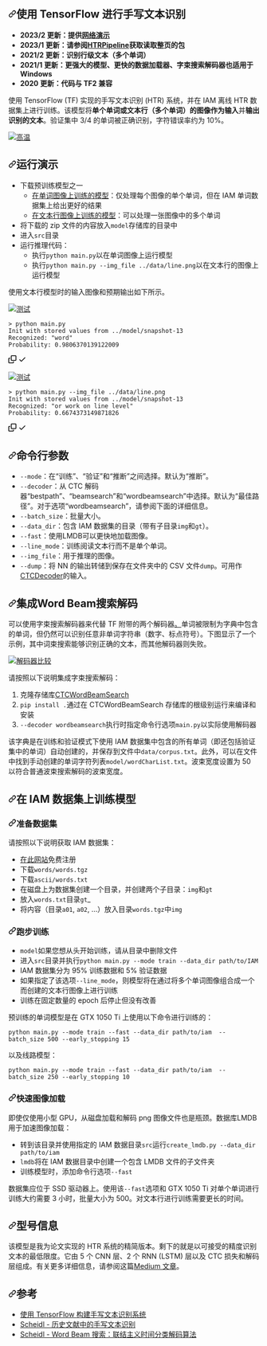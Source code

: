 <div class="Box-sc-g0xbh4-0 bJMeLZ js-snippet-clipboard-copy-unpositioned" data-hpc="true"><article class="markdown-body entry-content container-lg" itemprop="text"><h1 tabindex="-1" dir="auto"><a id="user-content-handwritten-text-recognition-with-tensorflow" class="anchor" aria-hidden="true" tabindex="-1" href="#handwritten-text-recognition-with-tensorflow"><svg class="octicon octicon-link" viewBox="0 0 16 16" version="1.1" width="16" height="16" aria-hidden="true"><path d="m7.775 3.275 1.25-1.25a3.5 3.5 0 1 1 4.95 4.95l-2.5 2.5a3.5 3.5 0 0 1-4.95 0 .751.751 0 0 1 .018-1.042.751.751 0 0 1 1.042-.018 1.998 1.998 0 0 0 2.83 0l2.5-2.5a2.002 2.002 0 0 0-2.83-2.83l-1.25 1.25a.751.751 0 0 1-1.042-.018.751.751 0 0 1-.018-1.042Zm-4.69 9.64a1.998 1.998 0 0 0 2.83 0l1.25-1.25a.751.751 0 0 1 1.042.018.751.751 0 0 1 .018 1.042l-1.25 1.25a3.5 3.5 0 1 1-4.95-4.95l2.5-2.5a3.5 3.5 0 0 1 4.95 0 .751.751 0 0 1-.018 1.042.751.751 0 0 1-1.042.018 1.998 1.998 0 0 0-2.83 0l-2.5 2.5a1.998 1.998 0 0 0 0 2.83Z"></path></svg></a><font style="vertical-align: inherit;"><font style="vertical-align: inherit;">使用 TensorFlow 进行手写文本识别</font></font></h1>
<ul dir="auto">
<li><strong><font style="vertical-align: inherit;"><font style="vertical-align: inherit;">2023/2 更新：</font><font style="vertical-align: inherit;">提供</font></font><a href="https://githubharald.github.io/text_reader.html" rel="nofollow"><font style="vertical-align: inherit;"><font style="vertical-align: inherit;">网络演示</font></font></a><font style="vertical-align: inherit;"></font></strong></li>
<li><strong><font style="vertical-align: inherit;"><font style="vertical-align: inherit;">2023/1 更新：请参阅</font></font><a href="https://github.com/githubharald/HTRPipeline"><font style="vertical-align: inherit;"><font style="vertical-align: inherit;">HTRPipeline</font></font></a><font style="vertical-align: inherit;"><font style="vertical-align: inherit;">获取读取整页的包</font></font></strong></li>
<li><strong><font style="vertical-align: inherit;"><font style="vertical-align: inherit;">2021/2 更新：识别行级文本（多个单词）</font></font></strong></li>
<li><strong><font style="vertical-align: inherit;"><font style="vertical-align: inherit;">2021/1 更新：更强大的模型、更快的数据加载器、字束搜索解码器也适用于 Windows</font></font></strong></li>
<li><strong><font style="vertical-align: inherit;"><font style="vertical-align: inherit;">2020 更新：代码与 TF2 兼容</font></font></strong></li>
</ul>
<p dir="auto"><font style="vertical-align: inherit;"><font style="vertical-align: inherit;">使用 TensorFlow (TF) 实现的手写文本识别 (HTR) 系统，并在 IAM 离线 HTR 数据集上进行训练。</font><font style="vertical-align: inherit;">该模型将</font></font><strong><font style="vertical-align: inherit;"><font style="vertical-align: inherit;">单个单词或文本行（多个单词）的图像作为输入</font></font></strong><font style="vertical-align: inherit;"><font style="vertical-align: inherit;">并</font></font><strong><font style="vertical-align: inherit;"><font style="vertical-align: inherit;">输出识别的文本</font></font></strong><font style="vertical-align: inherit;"><font style="vertical-align: inherit;">。</font><font style="vertical-align: inherit;">验证集中 3/4 的单词被正确识别，字符错误率约为 10%。</font></font></p>
<p dir="auto"><a target="_blank" rel="noopener noreferrer" href="https://github.com/githubharald/SimpleHTR/blob/master/doc/htr.png"><img src="https://github.com/githubharald/SimpleHTR/raw/master/doc/htr.png" alt="高温" style="max-width: 100%;"></a></p>
<h2 tabindex="-1" dir="auto"><a id="user-content-run-demo" class="anchor" aria-hidden="true" tabindex="-1" href="#run-demo"><svg class="octicon octicon-link" viewBox="0 0 16 16" version="1.1" width="16" height="16" aria-hidden="true"><path d="m7.775 3.275 1.25-1.25a3.5 3.5 0 1 1 4.95 4.95l-2.5 2.5a3.5 3.5 0 0 1-4.95 0 .751.751 0 0 1 .018-1.042.751.751 0 0 1 1.042-.018 1.998 1.998 0 0 0 2.83 0l2.5-2.5a2.002 2.002 0 0 0-2.83-2.83l-1.25 1.25a.751.751 0 0 1-1.042-.018.751.751 0 0 1-.018-1.042Zm-4.69 9.64a1.998 1.998 0 0 0 2.83 0l1.25-1.25a.751.751 0 0 1 1.042.018.751.751 0 0 1 .018 1.042l-1.25 1.25a3.5 3.5 0 1 1-4.95-4.95l2.5-2.5a3.5 3.5 0 0 1 4.95 0 .751.751 0 0 1-.018 1.042.751.751 0 0 1-1.042.018 1.998 1.998 0 0 0-2.83 0l-2.5 2.5a1.998 1.998 0 0 0 0 2.83Z"></path></svg></a><font style="vertical-align: inherit;"><font style="vertical-align: inherit;">运行演示</font></font></h2>
<ul dir="auto">
<li><font style="vertical-align: inherit;"><font style="vertical-align: inherit;">下载预训练模型之一
</font></font><ul dir="auto">
<li><a href="https://www.dropbox.com/s/mya8hw6jyzqm0a3/word-model.zip?dl=1" rel="nofollow"><font style="vertical-align: inherit;"><font style="vertical-align: inherit;">在单词图像上训练的模型</font></font></a><font style="vertical-align: inherit;"><font style="vertical-align: inherit;">：仅处理每个图像的单个单词，但在 IAM 单词数据集上给出更好的结果</font></font></li>
<li><a href="https://www.dropbox.com/s/7xwkcilho10rthn/line-model.zip?dl=1" rel="nofollow"><font style="vertical-align: inherit;"><font style="vertical-align: inherit;">在文本行图像上训练的模型</font></font></a><font style="vertical-align: inherit;"><font style="vertical-align: inherit;">：可以处理一张图像中的多个单词</font></font></li>
</ul>
</li>
<li><font style="vertical-align: inherit;"><font style="vertical-align: inherit;">将下载的 zip 文件的内容放入</font></font><code>model</code><font style="vertical-align: inherit;"><font style="vertical-align: inherit;">存储库的目录中</font></font></li>
<li><font style="vertical-align: inherit;"><font style="vertical-align: inherit;">进入</font></font><code>src</code><font style="vertical-align: inherit;"><font style="vertical-align: inherit;">目录</font></font></li>
<li><font style="vertical-align: inherit;"><font style="vertical-align: inherit;">运行推理代码：
</font></font><ul dir="auto">
<li><font style="vertical-align: inherit;"><font style="vertical-align: inherit;">执行</font></font><code>python main.py</code><font style="vertical-align: inherit;"><font style="vertical-align: inherit;">以在单词图像上运行模型</font></font></li>
<li><font style="vertical-align: inherit;"><font style="vertical-align: inherit;">执行</font></font><code>python main.py --img_file ../data/line.png</code><font style="vertical-align: inherit;"><font style="vertical-align: inherit;">以在文本行的图像上运行模型</font></font></li>
</ul>
</li>
</ul>
<p dir="auto"><font style="vertical-align: inherit;"><font style="vertical-align: inherit;">使用文本行模型时的输入图像和预期输出如下所示。</font></font></p>
<p dir="auto"><a target="_blank" rel="noopener noreferrer" href="https://github.com/githubharald/SimpleHTR/blob/master/data/word.png"><img src="https://github.com/githubharald/SimpleHTR/raw/master/data/word.png" alt="测试" style="max-width: 100%;"></a></p>
<div class="snippet-clipboard-content notranslate position-relative overflow-auto"><pre class="notranslate"><code>&gt; python main.py
Init with stored values from ../model/snapshot-13
Recognized: "word"
Probability: 0.9806370139122009
</code></pre><div class="zeroclipboard-container">
    <clipboard-copy aria-label="Copy" class="ClipboardButton btn btn-invisible js-clipboard-copy m-2 p-0 tooltipped-no-delay d-flex flex-justify-center flex-items-center" data-copy-feedback="Copied!" data-tooltip-direction="w" value="> python main.py
Init with stored values from ../model/snapshot-13
Recognized: &quot;word&quot;
Probability: 0.9806370139122009" tabindex="0" role="button">
      <svg aria-hidden="true" height="16" viewBox="0 0 16 16" version="1.1" width="16" data-view-component="true" class="octicon octicon-copy js-clipboard-copy-icon">
    <path d="M0 6.75C0 5.784.784 5 1.75 5h1.5a.75.75 0 0 1 0 1.5h-1.5a.25.25 0 0 0-.25.25v7.5c0 .138.112.25.25.25h7.5a.25.25 0 0 0 .25-.25v-1.5a.75.75 0 0 1 1.5 0v1.5A1.75 1.75 0 0 1 9.25 16h-7.5A1.75 1.75 0 0 1 0 14.25Z"></path><path d="M5 1.75C5 .784 5.784 0 6.75 0h7.5C15.216 0 16 .784 16 1.75v7.5A1.75 1.75 0 0 1 14.25 11h-7.5A1.75 1.75 0 0 1 5 9.25Zm1.75-.25a.25.25 0 0 0-.25.25v7.5c0 .138.112.25.25.25h7.5a.25.25 0 0 0 .25-.25v-7.5a.25.25 0 0 0-.25-.25Z"></path>
</svg>
      <svg aria-hidden="true" height="16" viewBox="0 0 16 16" version="1.1" width="16" data-view-component="true" class="octicon octicon-check js-clipboard-check-icon color-fg-success d-none">
    <path d="M13.78 4.22a.75.75 0 0 1 0 1.06l-7.25 7.25a.75.75 0 0 1-1.06 0L2.22 9.28a.751.751 0 0 1 .018-1.042.751.751 0 0 1 1.042-.018L6 10.94l6.72-6.72a.75.75 0 0 1 1.06 0Z"></path>
</svg>
    </clipboard-copy>
  </div></div>
<p dir="auto"><a target="_blank" rel="noopener noreferrer" href="https://github.com/githubharald/SimpleHTR/blob/master/data/line.png"><img src="https://github.com/githubharald/SimpleHTR/raw/master/data/line.png" alt="测试" style="max-width: 100%;"></a></p>
<div class="snippet-clipboard-content notranslate position-relative overflow-auto"><pre class="notranslate"><code>&gt; python main.py --img_file ../data/line.png
Init with stored values from ../model/snapshot-13
Recognized: "or work on line level"
Probability: 0.6674373149871826
</code></pre><div class="zeroclipboard-container">
    <clipboard-copy aria-label="Copy" class="ClipboardButton btn btn-invisible js-clipboard-copy m-2 p-0 tooltipped-no-delay d-flex flex-justify-center flex-items-center" data-copy-feedback="Copied!" data-tooltip-direction="w" value="> python main.py --img_file ../data/line.png
Init with stored values from ../model/snapshot-13
Recognized: &quot;or work on line level&quot;
Probability: 0.6674373149871826" tabindex="0" role="button">
      <svg aria-hidden="true" height="16" viewBox="0 0 16 16" version="1.1" width="16" data-view-component="true" class="octicon octicon-copy js-clipboard-copy-icon">
    <path d="M0 6.75C0 5.784.784 5 1.75 5h1.5a.75.75 0 0 1 0 1.5h-1.5a.25.25 0 0 0-.25.25v7.5c0 .138.112.25.25.25h7.5a.25.25 0 0 0 .25-.25v-1.5a.75.75 0 0 1 1.5 0v1.5A1.75 1.75 0 0 1 9.25 16h-7.5A1.75 1.75 0 0 1 0 14.25Z"></path><path d="M5 1.75C5 .784 5.784 0 6.75 0h7.5C15.216 0 16 .784 16 1.75v7.5A1.75 1.75 0 0 1 14.25 11h-7.5A1.75 1.75 0 0 1 5 9.25Zm1.75-.25a.25.25 0 0 0-.25.25v7.5c0 .138.112.25.25.25h7.5a.25.25 0 0 0 .25-.25v-7.5a.25.25 0 0 0-.25-.25Z"></path>
</svg>
      <svg aria-hidden="true" height="16" viewBox="0 0 16 16" version="1.1" width="16" data-view-component="true" class="octicon octicon-check js-clipboard-check-icon color-fg-success d-none">
    <path d="M13.78 4.22a.75.75 0 0 1 0 1.06l-7.25 7.25a.75.75 0 0 1-1.06 0L2.22 9.28a.751.751 0 0 1 .018-1.042.751.751 0 0 1 1.042-.018L6 10.94l6.72-6.72a.75.75 0 0 1 1.06 0Z"></path>
</svg>
    </clipboard-copy>
  </div></div>
<h2 tabindex="-1" dir="auto"><a id="user-content-command-line-arguments" class="anchor" aria-hidden="true" tabindex="-1" href="#command-line-arguments"><svg class="octicon octicon-link" viewBox="0 0 16 16" version="1.1" width="16" height="16" aria-hidden="true"><path d="m7.775 3.275 1.25-1.25a3.5 3.5 0 1 1 4.95 4.95l-2.5 2.5a3.5 3.5 0 0 1-4.95 0 .751.751 0 0 1 .018-1.042.751.751 0 0 1 1.042-.018 1.998 1.998 0 0 0 2.83 0l2.5-2.5a2.002 2.002 0 0 0-2.83-2.83l-1.25 1.25a.751.751 0 0 1-1.042-.018.751.751 0 0 1-.018-1.042Zm-4.69 9.64a1.998 1.998 0 0 0 2.83 0l1.25-1.25a.751.751 0 0 1 1.042.018.751.751 0 0 1 .018 1.042l-1.25 1.25a3.5 3.5 0 1 1-4.95-4.95l2.5-2.5a3.5 3.5 0 0 1 4.95 0 .751.751 0 0 1-.018 1.042.751.751 0 0 1-1.042.018 1.998 1.998 0 0 0-2.83 0l-2.5 2.5a1.998 1.998 0 0 0 0 2.83Z"></path></svg></a><font style="vertical-align: inherit;"><font style="vertical-align: inherit;">命令行参数</font></font></h2>
<ul dir="auto">
<li><code>--mode</code><font style="vertical-align: inherit;"><font style="vertical-align: inherit;">：在“训练”、“验证”和“推断”之间选择。</font><font style="vertical-align: inherit;">默认为“推断”。</font></font></li>
<li><code>--decoder</code><font style="vertical-align: inherit;"><font style="vertical-align: inherit;">：从 CTC 解码器“bestpath”、“beamsearch”和“wordbeamsearch”中选择。</font><font style="vertical-align: inherit;">默认为“最佳路径”。</font><font style="vertical-align: inherit;">对于选项“wordbeamsearch”，请参阅下面的详细信息。</font></font></li>
<li><code>--batch_size</code><font style="vertical-align: inherit;"><font style="vertical-align: inherit;">：批量大小。</font></font></li>
<li><code>--data_dir</code><font style="vertical-align: inherit;"><font style="vertical-align: inherit;">：包含 IAM 数据集的目录（带有子目录</font></font><code>img</code><font style="vertical-align: inherit;"><font style="vertical-align: inherit;">和</font></font><code>gt</code><font style="vertical-align: inherit;"><font style="vertical-align: inherit;">）。</font></font></li>
<li><code>--fast</code><font style="vertical-align: inherit;"><font style="vertical-align: inherit;">：使用LMDB可以更快地加载图像。</font></font></li>
<li><code>--line_mode</code><font style="vertical-align: inherit;"><font style="vertical-align: inherit;">：训练阅读文本行而不是单个单词。</font></font></li>
<li><code>--img_file</code><font style="vertical-align: inherit;"><font style="vertical-align: inherit;">：用于推理的图像。</font></font></li>
<li><code>--dump</code><font style="vertical-align: inherit;"><font style="vertical-align: inherit;">：将 NN 的输出转储到保存在文件夹中的 CSV 文件</font></font><code>dump</code><font style="vertical-align: inherit;"><font style="vertical-align: inherit;">。</font><font style="vertical-align: inherit;">可用作</font></font><a href="https://github.com/githubharald/CTCDecoder"><font style="vertical-align: inherit;"><font style="vertical-align: inherit;">CTCDecoder</font></font></a><font style="vertical-align: inherit;"><font style="vertical-align: inherit;">的输入。</font></font></li>
</ul>
<h2 tabindex="-1" dir="auto"><a id="user-content-integrate-word-beam-search-decoding" class="anchor" aria-hidden="true" tabindex="-1" href="#integrate-word-beam-search-decoding"><svg class="octicon octicon-link" viewBox="0 0 16 16" version="1.1" width="16" height="16" aria-hidden="true"><path d="m7.775 3.275 1.25-1.25a3.5 3.5 0 1 1 4.95 4.95l-2.5 2.5a3.5 3.5 0 0 1-4.95 0 .751.751 0 0 1 .018-1.042.751.751 0 0 1 1.042-.018 1.998 1.998 0 0 0 2.83 0l2.5-2.5a2.002 2.002 0 0 0-2.83-2.83l-1.25 1.25a.751.751 0 0 1-1.042-.018.751.751 0 0 1-.018-1.042Zm-4.69 9.64a1.998 1.998 0 0 0 2.83 0l1.25-1.25a.751.751 0 0 1 1.042.018.751.751 0 0 1 .018 1.042l-1.25 1.25a3.5 3.5 0 1 1-4.95-4.95l2.5-2.5a3.5 3.5 0 0 1 4.95 0 .751.751 0 0 1-.018 1.042.751.751 0 0 1-1.042.018 1.998 1.998 0 0 0-2.83 0l-2.5 2.5a1.998 1.998 0 0 0 0 2.83Z"></path></svg></a><font style="vertical-align: inherit;"><font style="vertical-align: inherit;">集成Word Beam搜索解码</font></font></h2>
<p dir="auto"><font style="vertical-align: inherit;"><font style="vertical-align: inherit;">可以使用字束搜索解码器来代替 TF 附带的两个解码</font><font style="vertical-align: inherit;">器</font></font><a href="https://repositum.tuwien.ac.at/obvutwoa/download/pdf/2774578" rel="nofollow"><font style="vertical-align: inherit;"><font style="vertical-align: inherit;">。</font></font></a><font style="vertical-align: inherit;"><font style="vertical-align: inherit;">单词被限制为字典中包含的单词，但仍然可以识别任意非单词字符串（数字、标点符号）。</font><font style="vertical-align: inherit;">下图显示了一个示例，其中词束搜索能够识别正确的文本，而其他解码器则失败。</font></font></p>
<p dir="auto"><a target="_blank" rel="noopener noreferrer" href="/githubharald/SimpleHTR/blob/master/doc/decoder_comparison.png"><img src="/githubharald/SimpleHTR/raw/master/doc/decoder_comparison.png" alt="解码器比较" style="max-width: 100%;"></a></p>
<p dir="auto"><font style="vertical-align: inherit;"><font style="vertical-align: inherit;">请按照以下说明集成字束搜索解码：</font></font></p>
<ol dir="auto">
<li><font style="vertical-align: inherit;"><font style="vertical-align: inherit;">克隆存储库</font></font><a href="https://github.com/githubharald/CTCWordBeamSearch"><font style="vertical-align: inherit;"><font style="vertical-align: inherit;">CTCWordBeamSearch</font></font></a></li>
<li><font style="vertical-align: inherit;"></font><code>pip install .</code><font style="vertical-align: inherit;"><font style="vertical-align: inherit;">通过在 CTCWordBeamSearch 存储库的根级别</font><font style="vertical-align: inherit;">运行来编译和安装</font></font></li>
<li><font style="vertical-align: inherit;"></font><code>--decoder wordbeamsearch</code><font style="vertical-align: inherit;"><font style="vertical-align: inherit;">执行时</font><font style="vertical-align: inherit;">指定命令行选项</font></font><code>main.py</code><font style="vertical-align: inherit;"><font style="vertical-align: inherit;">以实际使用解码器</font></font></li>
</ol>
<p dir="auto"><font style="vertical-align: inherit;"><font style="vertical-align: inherit;">该字典是在训练和验证模式下使用 IAM 数据集中包含的所有单词（即还包括验证集中的单词）自动创建的，并保存到文件中</font></font><code>data/corpus.txt</code><font style="vertical-align: inherit;"><font style="vertical-align: inherit;">。</font><font style="vertical-align: inherit;">此外，可以在文件中找到手动创建的单词字符列表</font></font><code>model/wordCharList.txt</code><font style="vertical-align: inherit;"><font style="vertical-align: inherit;">。</font><font style="vertical-align: inherit;">波束宽度设置为 50 以符合普通波束搜索解码的波束宽度。</font></font></p>
<h2 tabindex="-1" dir="auto"><a id="user-content-train-model-on-iam-dataset" class="anchor" aria-hidden="true" tabindex="-1" href="#train-model-on-iam-dataset"><svg class="octicon octicon-link" viewBox="0 0 16 16" version="1.1" width="16" height="16" aria-hidden="true"><path d="m7.775 3.275 1.25-1.25a3.5 3.5 0 1 1 4.95 4.95l-2.5 2.5a3.5 3.5 0 0 1-4.95 0 .751.751 0 0 1 .018-1.042.751.751 0 0 1 1.042-.018 1.998 1.998 0 0 0 2.83 0l2.5-2.5a2.002 2.002 0 0 0-2.83-2.83l-1.25 1.25a.751.751 0 0 1-1.042-.018.751.751 0 0 1-.018-1.042Zm-4.69 9.64a1.998 1.998 0 0 0 2.83 0l1.25-1.25a.751.751 0 0 1 1.042.018.751.751 0 0 1 .018 1.042l-1.25 1.25a3.5 3.5 0 1 1-4.95-4.95l2.5-2.5a3.5 3.5 0 0 1 4.95 0 .751.751 0 0 1-.018 1.042.751.751 0 0 1-1.042.018 1.998 1.998 0 0 0-2.83 0l-2.5 2.5a1.998 1.998 0 0 0 0 2.83Z"></path></svg></a><font style="vertical-align: inherit;"><font style="vertical-align: inherit;">在 IAM 数据集上训练模型</font></font></h2>
<h3 tabindex="-1" dir="auto"><a id="user-content-prepare-dataset" class="anchor" aria-hidden="true" tabindex="-1" href="#prepare-dataset"><svg class="octicon octicon-link" viewBox="0 0 16 16" version="1.1" width="16" height="16" aria-hidden="true"><path d="m7.775 3.275 1.25-1.25a3.5 3.5 0 1 1 4.95 4.95l-2.5 2.5a3.5 3.5 0 0 1-4.95 0 .751.751 0 0 1 .018-1.042.751.751 0 0 1 1.042-.018 1.998 1.998 0 0 0 2.83 0l2.5-2.5a2.002 2.002 0 0 0-2.83-2.83l-1.25 1.25a.751.751 0 0 1-1.042-.018.751.751 0 0 1-.018-1.042Zm-4.69 9.64a1.998 1.998 0 0 0 2.83 0l1.25-1.25a.751.751 0 0 1 1.042.018.751.751 0 0 1 .018 1.042l-1.25 1.25a3.5 3.5 0 1 1-4.95-4.95l2.5-2.5a3.5 3.5 0 0 1 4.95 0 .751.751 0 0 1-.018 1.042.751.751 0 0 1-1.042.018 1.998 1.998 0 0 0-2.83 0l-2.5 2.5a1.998 1.998 0 0 0 0 2.83Z"></path></svg></a><font style="vertical-align: inherit;"><font style="vertical-align: inherit;">准备数据集</font></font></h3>
<p dir="auto"><font style="vertical-align: inherit;"><font style="vertical-align: inherit;">请按照以下说明获取 IAM 数据集：</font></font></p>
<ul dir="auto">
<li><font style="vertical-align: inherit;"><a href="http://www.fki.inf.unibe.ch/databases/iam-handwriting-database" rel="nofollow"><font style="vertical-align: inherit;">在此网站</font></a><font style="vertical-align: inherit;">免费注册</font></font><a href="http://www.fki.inf.unibe.ch/databases/iam-handwriting-database" rel="nofollow"><font style="vertical-align: inherit;"></font></a></li>
<li><font style="vertical-align: inherit;"><font style="vertical-align: inherit;">下载</font></font><code>words/words.tgz</code></li>
<li><font style="vertical-align: inherit;"><font style="vertical-align: inherit;">下载</font></font><code>ascii/words.txt</code></li>
<li><font style="vertical-align: inherit;"><font style="vertical-align: inherit;">在磁盘上为数据集创建一个目录，并创建两个子目录：</font></font><code>img</code><font style="vertical-align: inherit;"><font style="vertical-align: inherit;">和</font></font><code>gt</code></li>
<li><font style="vertical-align: inherit;"><font style="vertical-align: inherit;">放入</font></font><code>words.txt</code><font style="vertical-align: inherit;"><font style="vertical-align: inherit;">目录</font></font><code>gt</code><font style="vertical-align: inherit;"><font style="vertical-align: inherit;">_</font></font></li>
<li><font style="vertical-align: inherit;"><font style="vertical-align: inherit;">将内容（目录</font></font><code>a01</code><font style="vertical-align: inherit;"><font style="vertical-align: inherit;">, </font></font><code>a02</code><font style="vertical-align: inherit;"><font style="vertical-align: inherit;">, ...）放入</font><font style="vertical-align: inherit;">目录</font></font><code>words.tgz</code><font style="vertical-align: inherit;"><font style="vertical-align: inherit;">中</font></font><code>img</code><font style="vertical-align: inherit;"></font></li>
</ul>
<h3 tabindex="-1" dir="auto"><a id="user-content-run-training" class="anchor" aria-hidden="true" tabindex="-1" href="#run-training"><svg class="octicon octicon-link" viewBox="0 0 16 16" version="1.1" width="16" height="16" aria-hidden="true"><path d="m7.775 3.275 1.25-1.25a3.5 3.5 0 1 1 4.95 4.95l-2.5 2.5a3.5 3.5 0 0 1-4.95 0 .751.751 0 0 1 .018-1.042.751.751 0 0 1 1.042-.018 1.998 1.998 0 0 0 2.83 0l2.5-2.5a2.002 2.002 0 0 0-2.83-2.83l-1.25 1.25a.751.751 0 0 1-1.042-.018.751.751 0 0 1-.018-1.042Zm-4.69 9.64a1.998 1.998 0 0 0 2.83 0l1.25-1.25a.751.751 0 0 1 1.042.018.751.751 0 0 1 .018 1.042l-1.25 1.25a3.5 3.5 0 1 1-4.95-4.95l2.5-2.5a3.5 3.5 0 0 1 4.95 0 .751.751 0 0 1-.018 1.042.751.751 0 0 1-1.042.018 1.998 1.998 0 0 0-2.83 0l-2.5 2.5a1.998 1.998 0 0 0 0 2.83Z"></path></svg></a><font style="vertical-align: inherit;"><font style="vertical-align: inherit;">跑步训练</font></font></h3>
<ul dir="auto">
<li><font style="vertical-align: inherit;"></font><code>model</code><font style="vertical-align: inherit;"><font style="vertical-align: inherit;">如果您想从头开始训练，</font><font style="vertical-align: inherit;">请从目录中删除文件</font></font></li>
<li><font style="vertical-align: inherit;"><font style="vertical-align: inherit;">进入</font></font><code>src</code><font style="vertical-align: inherit;"><font style="vertical-align: inherit;">目录并执行</font></font><code>python main.py --mode train --data_dir path/to/IAM</code></li>
<li><font style="vertical-align: inherit;"><font style="vertical-align: inherit;">IAM 数据集分为 95% 训练数据和 5% 验证数据</font></font></li>
<li><font style="vertical-align: inherit;"><font style="vertical-align: inherit;">如果指定了该选项</font></font><code>--line_mode</code><font style="vertical-align: inherit;"><font style="vertical-align: inherit;">，则模型将在通过将多个单词图像组合成一个而创建的文本行图像上进行训练</font></font></li>
<li><font style="vertical-align: inherit;"><font style="vertical-align: inherit;">训练在固定数量的 epoch 后停止但没有改善</font></font></li>
</ul>
<p dir="auto"><font style="vertical-align: inherit;"><font style="vertical-align: inherit;">预训练的单词模型是在 GTX 1050 Ti 上使用以下命令进行训练的：</font></font></p>
<div class="snippet-clipboard-content notranslate position-relative overflow-auto"><pre class="notranslate"><code>python main.py --mode train --fast --data_dir path/to/iam  --batch_size 500 --early_stopping 15
</code></pre><div class="zeroclipboard-container">
   
  </div></div>
<p dir="auto"><font style="vertical-align: inherit;"><font style="vertical-align: inherit;">以及线路模型：</font></font></p>
<div class="snippet-clipboard-content notranslate position-relative overflow-auto"><pre class="notranslate"><code>python main.py --mode train --fast --data_dir path/to/iam  --batch_size 250 --early_stopping 10
</code></pre><div class="zeroclipboard-container">
     
  </div></div>
<h3 tabindex="-1" dir="auto"><a id="user-content-fast-image-loading" class="anchor" aria-hidden="true" tabindex="-1" href="#fast-image-loading"><svg class="octicon octicon-link" viewBox="0 0 16 16" version="1.1" width="16" height="16" aria-hidden="true"><path d="m7.775 3.275 1.25-1.25a3.5 3.5 0 1 1 4.95 4.95l-2.5 2.5a3.5 3.5 0 0 1-4.95 0 .751.751 0 0 1 .018-1.042.751.751 0 0 1 1.042-.018 1.998 1.998 0 0 0 2.83 0l2.5-2.5a2.002 2.002 0 0 0-2.83-2.83l-1.25 1.25a.751.751 0 0 1-1.042-.018.751.751 0 0 1-.018-1.042Zm-4.69 9.64a1.998 1.998 0 0 0 2.83 0l1.25-1.25a.751.751 0 0 1 1.042.018.751.751 0 0 1 .018 1.042l-1.25 1.25a3.5 3.5 0 1 1-4.95-4.95l2.5-2.5a3.5 3.5 0 0 1 4.95 0 .751.751 0 0 1-.018 1.042.751.751 0 0 1-1.042.018 1.998 1.998 0 0 0-2.83 0l-2.5 2.5a1.998 1.998 0 0 0 0 2.83Z"></path></svg></a><font style="vertical-align: inherit;"><font style="vertical-align: inherit;">快速图像加载</font></font></h3>
<p dir="auto"><font style="vertical-align: inherit;"><font style="vertical-align: inherit;">即使仅使用小型 GPU，从磁盘加载和解码 png 图像文件也是瓶颈。</font><font style="vertical-align: inherit;">数据库LMDB用于加速图像加载：</font></font></p>
<ul dir="auto">
<li><font style="vertical-align: inherit;"><font style="vertical-align: inherit;">转到该目录并</font><font style="vertical-align: inherit;">使用指定的 IAM 数据目录</font></font><code>src</code><font style="vertical-align: inherit;"><font style="vertical-align: inherit;">运行</font></font><code>create_lmdb.py --data_dir path/to/iam</code><font style="vertical-align: inherit;"></font></li>
<li><font style="vertical-align: inherit;"></font><code>lmdb</code><font style="vertical-align: inherit;"><font style="vertical-align: inherit;">将在 IAM 数据目录中创建</font><font style="vertical-align: inherit;">一个包含 LMDB 文件的子文件夹</font></font></li>
<li><font style="vertical-align: inherit;"><font style="vertical-align: inherit;">训练模型时，添加命令行选项</font></font><code>--fast</code></li>
</ul>
<p dir="auto"><font style="vertical-align: inherit;"><font style="vertical-align: inherit;">数据集应位于 SSD 驱动器上。</font><font style="vertical-align: inherit;">使用该</font></font><code>--fast</code><font style="vertical-align: inherit;"><font style="vertical-align: inherit;">选项和 GTX 1050 Ti 对单个单词进行训练大约需要 3 小时，批量大小为 500。对文本行进行训练需要更长的时间。</font></font></p>
<h2 tabindex="-1" dir="auto"><a id="user-content-information-about-model" class="anchor" aria-hidden="true" tabindex="-1" href="#information-about-model"><svg class="octicon octicon-link" viewBox="0 0 16 16" version="1.1" width="16" height="16" aria-hidden="true"><path d="m7.775 3.275 1.25-1.25a3.5 3.5 0 1 1 4.95 4.95l-2.5 2.5a3.5 3.5 0 0 1-4.95 0 .751.751 0 0 1 .018-1.042.751.751 0 0 1 1.042-.018 1.998 1.998 0 0 0 2.83 0l2.5-2.5a2.002 2.002 0 0 0-2.83-2.83l-1.25 1.25a.751.751 0 0 1-1.042-.018.751.751 0 0 1-.018-1.042Zm-4.69 9.64a1.998 1.998 0 0 0 2.83 0l1.25-1.25a.751.751 0 0 1 1.042.018.751.751 0 0 1 .018 1.042l-1.25 1.25a3.5 3.5 0 1 1-4.95-4.95l2.5-2.5a3.5 3.5 0 0 1 4.95 0 .751.751 0 0 1-.018 1.042.751.751 0 0 1-1.042.018 1.998 1.998 0 0 0-2.83 0l-2.5 2.5a1.998 1.998 0 0 0 0 2.83Z"></path></svg></a><font style="vertical-align: inherit;"><font style="vertical-align: inherit;">型号信息</font></font></h2>
<p dir="auto"><font style="vertical-align: inherit;"><font style="vertical-align: inherit;">该模型是我为论文实现的 HTR 系统的精简版本。</font><font style="vertical-align: inherit;">剩下的就是以可接受的精度识别文本的最低限度。</font><font style="vertical-align: inherit;">它由 5 个 CNN 层、2 个 RNN (LSTM) 层以及 CTC 损失和解码层组成。</font><font style="vertical-align: inherit;">有关更多详细信息，请参阅这篇</font></font><a href="https://towardsdatascience.com/2326a3487cd5" rel="nofollow"><font style="vertical-align: inherit;"><font style="vertical-align: inherit;">Medium 文章</font></font></a><font style="vertical-align: inherit;"><font style="vertical-align: inherit;">。</font></font></p>
<h2 tabindex="-1" dir="auto"><a id="user-content-references" class="anchor" aria-hidden="true" tabindex="-1" href="#references"><svg class="octicon octicon-link" viewBox="0 0 16 16" version="1.1" width="16" height="16" aria-hidden="true"><path d="m7.775 3.275 1.25-1.25a3.5 3.5 0 1 1 4.95 4.95l-2.5 2.5a3.5 3.5 0 0 1-4.95 0 .751.751 0 0 1 .018-1.042.751.751 0 0 1 1.042-.018 1.998 1.998 0 0 0 2.83 0l2.5-2.5a2.002 2.002 0 0 0-2.83-2.83l-1.25 1.25a.751.751 0 0 1-1.042-.018.751.751 0 0 1-.018-1.042Zm-4.69 9.64a1.998 1.998 0 0 0 2.83 0l1.25-1.25a.751.751 0 0 1 1.042.018.751.751 0 0 1 .018 1.042l-1.25 1.25a3.5 3.5 0 1 1-4.95-4.95l2.5-2.5a3.5 3.5 0 0 1 4.95 0 .751.751 0 0 1-.018 1.042.751.751 0 0 1-1.042.018 1.998 1.998 0 0 0-2.83 0l-2.5 2.5a1.998 1.998 0 0 0 0 2.83Z"></path></svg></a><font style="vertical-align: inherit;"><font style="vertical-align: inherit;">参考</font></font></h2>
<ul dir="auto">
<li><a href="https://towardsdatascience.com/2326a3487cd5" rel="nofollow"><font style="vertical-align: inherit;"><font style="vertical-align: inherit;">使用 TensorFlow 构建手写文本识别系统</font></font></a></li>
<li><a href="https://repositum.tuwien.ac.at/obvutwhs/download/pdf/2874742" rel="nofollow"><font style="vertical-align: inherit;"><font style="vertical-align: inherit;">Scheidl - 历史文献中的手写文本识别</font></font></a></li>
<li><a href="https://repositum.tuwien.ac.at/obvutwoa/download/pdf/2774578" rel="nofollow"><font style="vertical-align: inherit;"><font style="vertical-align: inherit;">Scheidl - Word Beam 搜索：联结主义时间分类解码算法</font></font></a></li>
</ul>
</article></div>
